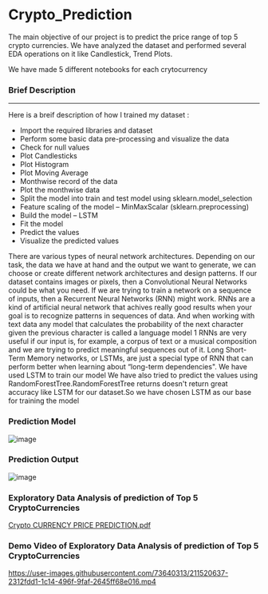 # Crypto_Prediction
The main objective of our project is to predict the price range of top 5 crypto currencies. We have analyzed the dataset and performed several EDA operations on it like Candlestick, Trend Plots.

We have made 5 different notebooks for each crytocurrency

### Brief Description
***
Here is a breif description of how I trained my dataset :
*  Import the required libraries and dataset
*  Perform some basic data pre-processing and visualize the data
*  Check for null values
*  Plot Candlesticks
*  Plot Histogram
*  Plot Moving Average
*  Monthwise record of the data
*  Plot the monthwise data
*  Split the model into train and test model using sklearn.model_selection
*  Feature scaling of the model – MinMaxScalar (sklearn.preprocessing)
*   Build the model – LSTM
*  Fit the model
*  Predict the values
*  Visualize the predicted values


There are various types of neural network architectures. Depending on our task, the data we have at hand and the output we want to generate, we can choose or create different network architectures and design patterns. If our dataset contains images or pixels, then a Convolutional Neural Networks could be what you need. If we are trying to train a network on a sequence of inputs, then a Recurrent Neural Networks (RNN) might work. 
RNNs are a kind of artificial neural network that achives really good results when your goal is to recognize patterns in sequences of data. And when working with text data any model that calculates the probability of the next character given the previous character is called a language model 1
RNNs are very useful if our input is, for example, a corpus of text or a musical composition and we are trying to predict meaningful sequences out of it. Long Short-Term Memory networks, or LSTMs, are just a special type of RNN that can perform better when learning about “long-term dependencies".
We have used LSTM to train our model
We have also tried to predict the values using RandomForestTree.RandomForestTree returns doesn't return great accuracy like LSTM for our dataset.So we have chosen LSTM as our base for training the model

### Prediction Model
![image](https://user-images.githubusercontent.com/73640313/211518795-ab0fa419-daba-4f3d-9828-b491abe23e9a.png)

### Prediction Output
![image](https://user-images.githubusercontent.com/73640313/211518871-c0248be1-29a3-479f-be1b-716ba30510c1.png)

### Exploratory Data Analysis of prediction of Top 5 CryptoCurrencies
[Crypto CURRENCY PRICE PREDICTION.pdf](https://github.com/adithya-vedhamani/Crypto_Prediction/files/10381326/Crypto.CURRENCY.PRICE.PREDICTION.pdf)

### Demo Video of Exploratory Data Analysis of prediction of Top 5 CryptoCurrencies
https://user-images.githubusercontent.com/73640313/211520637-2312fdd1-1c14-496f-9faf-2645ff68e016.mp4


